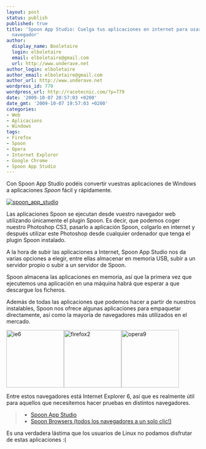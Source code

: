 ```yaml
---
layout: post
status: publish
published: true
title: 'Spoon App Studio: Cuelga tus aplicaciones en internet para usarlas con el
  navegador'
author:
  display_name: Booletaire
  login: elboletaire
  email: elboletaire@gmail.com
  url: http://www.underave.net
author_login: elboletaire
author_email: elboletaire@gmail.com
author_url: http://www.underave.net
wordpress_id: 779
wordpress_url: http://racotecnic.com/?p=779
date: '2009-10-07 20:57:03 +0200'
date_gmt: '2009-10-07 19:57:03 +0200'
categories:
- Web
- Aplicacions
- Windows
tags:
- Firefox
- Spoon
- Opera
- Internet Explorer
- Google Chrome
- Spoon App Studio
---
```


Con Spoon App Studio podéis convertir vuestras aplicaciones de Windows a aplicaciones <em>Spoon</em> fácil y rápidamente.

<a href="{{ site.url }}/uploads/2009/10/spoon_app_studio.png">
  <img class="size-medium wp-image-783 alignleft" title="spoon_app_studio" src="{{ site.url }}/uploads/2009/10/spoon_app_studio.png" alt="spoon_app_studio" />
</a>

Las aplicaciones Spoon se ejecutan desde vuestro navegador web utilizando únicamente el plugin Spoon. Es decir, que podemos coger nuestro Photoshop CS3, pasarlo a aplicación Spoon, colgarlo en internet y después utilizar este Photoshop desde cualquier ordenador que tenga el plugin Spoon instalado.

A la hora de subir las aplicaciones a Internet, Spoon App Studio nos da varias opciones a elegir, entre ellas almacenar en memoria USB, subir a un servidor propio o subir a un servidor de Spoon.

Spoon almacena las aplicaciones en memoria, así que la primera vez que ejecutemos una aplicación en una máquina habrá que esperar a que descargue los ficheros.

Además de todas las aplicaciones que podemos hacer a partir de nuestros instalables, Spoon nos ofrece algunas aplicaciones para empaquetar directamente, así como la mayoría de navegadores más utilizados en el mercado.

<a href="{{ site.url }}/uploads/2009/10/ie6.png"><img class="alignnone size-thumbnail wp-image-780" title="ie6" src="{{ site.url }}/uploads/2009/10/ie6-150x150.png" alt="ie6" width="150" height="150" /></a><a href="{{ site.url }}/uploads/2009/10/firefox2.png"><img class="alignnone size-thumbnail wp-image-781" title="firefox2" src="{{ site.url }}/uploads/2009/10/firefox2-150x150.png" alt="firefox2" width="150" height="150" /></a><a href="{{ site.url }}/uploads/2009/10/opera9.png"><img class="alignnone size-thumbnail wp-image-782" title="opera9" src="{{ site.url }}/uploads/2009/10/opera9-150x150.png" alt="opera9" width="150" height="150" /></a>

Entre estos navegadores está Internet Explorer 6, así que es realmente útil para aquellos que necesitemos hacer pruebas en distintos navegadores.

<blockquote>
  <ul>
    <li><a rel="nofollow" href="http://www.spoon.net/Start/?a=SpoonAppStudio&amp;autostart=t" target="_blank">Spoon App Studio</a></li>
    <li><a rel="nofollow" href="http://spoon.net/browsers/" target="_blank">Spoon Browsers (todos los navegadores a un solo clic!)</a></li>
  </ul>
</blockquote>

Es una verdadera lástima que los usuarios de Linux no podamos disfrutar de estas aplicaciones :(
